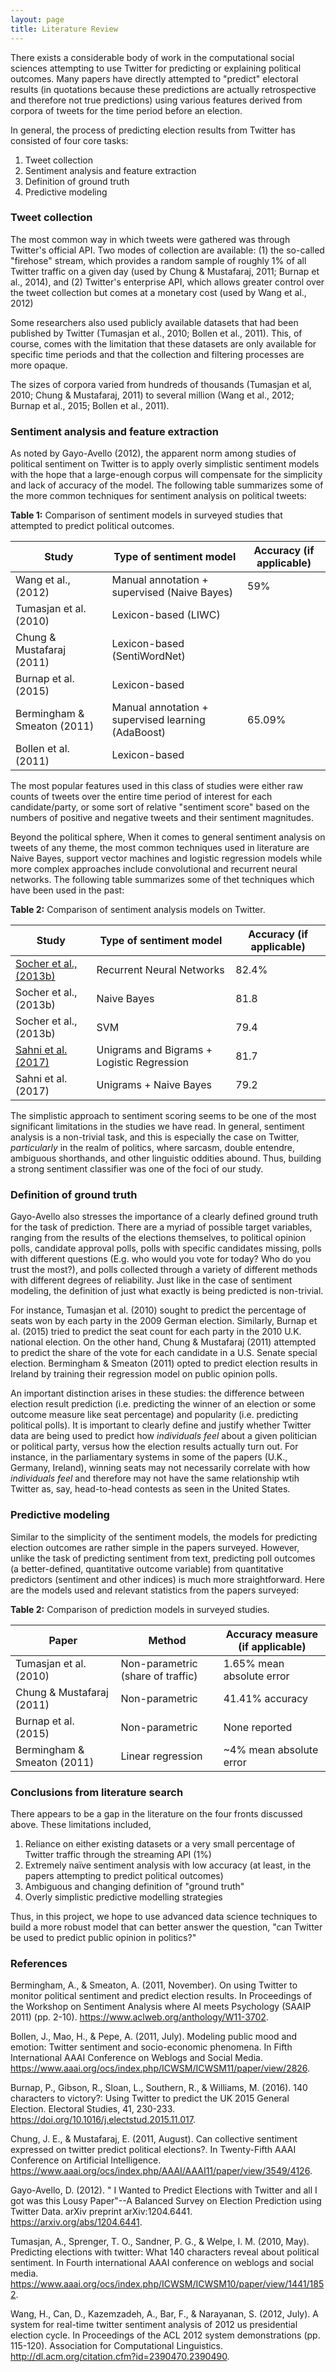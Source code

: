 ```yaml
---
layout: page
title: Literature Review
---
```


There exists a considerable body of work in the computational social sciences attempting to use Twitter for predicting or explaining political outcomes. Many papers have directly attempted to "predict" electoral results (in quotations because these predictions are actually retrospective and therefore not true predictions) using various features derived from corpora of tweets for the time period before an election.

In general, the process of predicting election results from Twitter has consisted of four core tasks:

1. Tweet collection
2. Sentiment analysis and feature extraction
3. Definition of ground truth
4. Predictive modeling

### Tweet collection

The most common way in which tweets were gathered was through Twitter's official API. Two modes of collection are available: (1) the so-called "firehose" stream, which provides a random sample of roughly 1% of all Twitter traffic on a given day (used by Chung & Mustafaraj, 2011; Burnap et al., 2014), and (2) Twitter's enterprise API, which allows greater control over the tweet collection but comes at a monetary cost (used by Wang et al., 2012)

Some researchers also used publicly available datasets that had been published by Twitter (Tumasjan et al., 2010; Bollen et al., 2011). This, of course, comes with the limitation that these datasets are only available for specific time periods and that the collection and filtering processes are more opaque.

The sizes of corpora varied from hundreds of thousands (Tumasjan et al, 2010; Chung & Mustafaraj, 2011) to several million (Wang et al., 2012; Burnap et al., 2015; Bollen et al., 2011).

### Sentiment analysis and feature extraction

As noted by Gayo-Avello (2012), the apparent norm among studies of political sentiment on Twitter is to apply overly simplistic sentiment models with the hope that a large-enough corpus will compensate for the simplicity and lack of accuracy of the model. The following table summarizes some of the more common techniques for sentiment analysis on political tweets:

**Table 1:** Comparison of sentiment models in surveyed studies that attempted to predict political outcomes.

| Study | Type of sentiment model | Accuracy (if applicable) |
| -------- | -------- | -------- |
| Wang et al., (2012) | Manual annotation + supervised (Naive Bayes) | 59% |
| Tumasjan et al. (2010) | Lexicon-based (LIWC) | 
| Chung & Mustafaraj (2011) | Lexicon-based (SentiWordNet) | 
| Burnap et al. (2015) | Lexicon-based | 
Bermingham & Smeaton (2011) | Manual annotation + supervised learning (AdaBoost) | 65.09% |
Bollen et al. (2011) | Lexicon-based


The most popular features used in this class of studies were either raw counts of tweets over the entire time period of interest for each candidate/party, or some sort of relative "sentiment score" based on the numbers of positive and negative tweets and their sentiment magnitudes.

Beyond the political sphere, When it comes to general sentiment analysis on tweets of any theme, the most common techniques used in literature are Naive Bayes, support vector machines and logistic regression models while more complex approaches include convolutional and recurrent neural networks. The following table summarizes some of thet techniques which have been used in the past:

**Table 2:** Comparison of sentiment analysis models on Twitter.

| Study | Type of sentiment model | Accuracy (if applicable) |
| -------- | -------- | -------- |
| [Socher et al., (2013b)](https://www-nlp.stanford.edu/pubs/SocherEtAl_EMNLP2013.pdf) | Recurrent Neural Networks | 82.4% |
| Socher et al., (2013b) | Naive Bayes | 81.8 |
| Socher et al., (2013b) | SVM | 79.4 |
| [Sahni et al. (2017)](https://arxiv.org/pdf/1701.03051.pdf) |  Unigrams and Bigrams + Logistic Regression| 81.7
| Sahni et al. (2017) | Unigrams + Naive Bayes | 79.2


The simplistic approach to sentiment scoring seems to be one of the most significant limitations in the studies we have read. In general, sentiment analysis is a non-trivial task, and this is especially the case on Twitter, *particularly* in the realm of politics, where sarcasm, double entendre, ambiguous shorthands, and other linguistic oddities abound. Thus, building a strong sentiment classifier was one of the foci of our study.

### Definition of ground truth

Gayo-Avello also stresses the importance of a clearly defined ground truth for the task of prediction. There are a myriad of possible target variables, ranging from the results of the elections themselves, to political opinion polls, candidate approval polls, polls with specific candidates missing, polls with different questions (E.g. who would you vote for today? Who do you trust the most?), and polls collected through a variety of different methods with different degrees of reliability. Just like in the case of sentiment modeling, the definition of just what exactly is being predicted is non-trivial.

For instance, Tumasjan et al. (2010) sought to predict the percentage of seats won by each party in the 2009 German election. Similarly, Burnap et al. (2015) tried to predict the seat count for each party in the 2010 U.K. national election. On the other hand, Chung & Mustafaraj (2011) attempted to predict the share of the vote for each candidate in a U.S. Senate special election. Bermingham & Smeaton (2011) opted to predict election results in Ireland by training their regression model on public opinion polls.

An important distinction arises in these studies: the difference between election result prediction (i.e. predicting the winner of an election or some outcome measure like seat percentage) and popularity (i.e. predicting political polls). It is important to clearly define and justify whether Twitter data are being used to predict how *individuals feel* about a given politician or political party, versus how the election results actually turn out. For instance, in the parliamentary systems in some of the papers (U.K., Germany, Ireland), winning seats may not necessarily correlate with how *individuals feel* and therefore may not have the same relationship wtih Twitter as, say, head-to-head contests as seen in the United States.

### Predictive modeling

Similar to the simplicity of the sentiment models, the models for predicting election outcomes are rather simple in the papers surveyed. However, unlike the task of predicting sentiment from text, predicting poll outcomes (a better-defined, quantitative outcome variable) from quantitative predictors (sentiment and other indices) is much more straightforward. Here are the models used and relevant statistics from the papers surveyed:


**Table 2:** Comparison of prediction models in surveyed studies.

| Paper | Method | Accuracy measure (if applicable) |
| -------- | -------- | -------- |
| Tumasjan et al. (2010) | Non-parametric (share of traffic) | 1.65% mean absolute error |
| Chung & Mustafaraj (2011) | Non-parametric | 41.41% accuracy
|Burnap et al. (2015) | Non-parametric | None reported
| Bermingham & Smeaton (2011) | Linear regression | ~4% mean absolute error |

### Conclusions from literature search

There appears to be a gap in the literature on the four fronts discussed above. These limitations included,

1. Reliance on either existing datasets or a very small percentage of Twitter traffic through the streaming API (1%)
2. Extremely naïve sentiment analysis with low accuracy (at least, in the papers attempting to predict political outcomes)
3. Ambiguous and changing definition of "ground truth"
4. Overly simplistic predictive modelling strategies

Thus, in this project, we hope to use advanced data science techniques to build a more robust model that can better answer the question, "can Twitter be used to predict public opinion in politics?"

### References

Bermingham, A., & Smeaton, A. (2011, November). On using Twitter to monitor political sentiment and predict election results. In Proceedings of the Workshop on Sentiment Analysis where AI meets Psychology (SAAIP 2011) (pp. 2-10). https://www.aclweb.org/anthology/W11-3702.

Bollen, J., Mao, H., & Pepe, A. (2011, July). Modeling public mood and emotion: Twitter sentiment and socio-economic phenomena. In Fifth International AAAI Conference on Weblogs and Social Media. https://www.aaai.org/ocs/index.php/ICWSM/ICWSM11/paper/view/2826.

Burnap, P., Gibson, R., Sloan, L., Southern, R., & Williams, M. (2016). 140 characters to victory?: Using Twitter to predict the UK 2015 General Election. Electoral Studies, 41, 230-233. https://doi.org/10.1016/j.electstud.2015.11.017.

Chung, J. E., & Mustafaraj, E. (2011, August). Can collective sentiment expressed on twitter predict political elections?. In Twenty-Fifth AAAI Conference on Artificial Intelligence. https://www.aaai.org/ocs/index.php/AAAI/AAAI11/paper/view/3549/4126.

Gayo-Avello, D. (2012). " I Wanted to Predict Elections with Twitter and all I got was this Lousy Paper"--A Balanced Survey on Election Prediction using Twitter Data. arXiv preprint arXiv:1204.6441. https://arxiv.org/abs/1204.6441.

Tumasjan, A., Sprenger, T. O., Sandner, P. G., & Welpe, I. M. (2010, May). Predicting elections with twitter: What 140 characters reveal about political sentiment. In Fourth international AAAI conference on weblogs and social media. https://www.aaai.org/ocs/index.php/ICWSM/ICWSM10/paper/view/1441/1852.

Wang, H., Can, D., Kazemzadeh, A., Bar, F., & Narayanan, S. (2012, July). A system for real-time twitter sentiment analysis of 2012 us presidential election cycle. In Proceedings of the ACL 2012 system demonstrations (pp. 115-120). Association for Computational Linguistics. http://dl.acm.org/citation.cfm?id=2390470.2390490.
